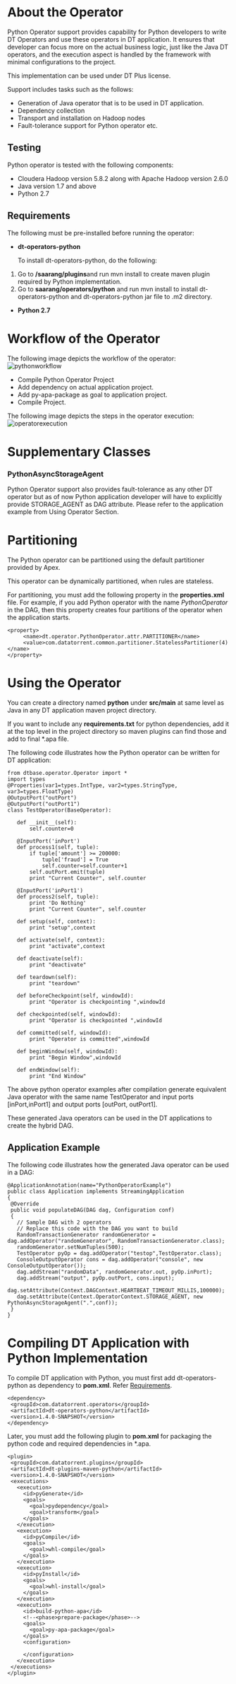 # About the Operator

Python Operator support provides capability for Python developers to write DT Operators and use these operators in DT application. It ensures that developer can focus more on the actual business logic, just like the Java DT operators, and the execution aspect is handled by the framework with minimal configurations to the project.

This implementation can be used under DT Plus license.

Support includes tasks such as the follows:

- Generation of Java operator that is to be used in DT application.
- Dependency collection
- Transport and installation on Hadoop nodes
- Fault-tolerance support for Python operator etc.

## Testing

Python operator is tested with the following components:

- Cloudera Hadoop version 5.8.2 along with Apache Hadoop version 2.6.0
- Java version 1.7 and above
- Python 2.7

## Requirements <a name="Reference1"></a>

The following must be pre-installed before running the operator:

-  **dt-operators-python**

	To install dt-operators-python, do the following:

1. Go to **/saarang/plugins**and run mvn install to create maven plugin required by Python implementation.
2. Go to **saarang/operators/python** and run mvn install to install dt-operators-python and dt-operators-python jar file to .m2 directory.


- **Python 2.7**

# Workflow of the Operator

The following image depicts the workflow of the operator:
![pythonworkflow](images/python_workflow.png)
 
- Compile Python Operator Project
- Add dependency on actual application project.
- Add py-apa-package as goal to application project.
- Compile Project.

The following image depicts the steps in the operator execution:
![operatorexecution](images/Python_operator_execution.png)

# Supplementary Classes

### PythonAsyncStorageAgent

 Python Operator support also provides fault-tolerance as any other DT operator but as of now Python application developer will have to explicitly provide STORAGE\_AGENT as DAG attribute. Please refer to the application example from Using Operator Section.

# Partitioning

The Python operator can be partitioned using the default partitioner provided by Apex.

This operator can be dynamically partitioned, when rules are stateless.

For partitioning, you must add the following property in the **properties.xml** file. For example, if you add Python operator with the name _PythonOperator_ in the DAG, then this property creates four partitions of the operator when the application starts.
```
<property>
     <name>dt.operator.PythonOperator.attr.PARTITIONER</name>
     <value>com.datatorrent.common.partitioner.StatelessPartitioner(4)</name>
</property>
```

# Using the Operator

You can create a directory named   **python** under **src/main** at same level as Java in any DT application maven project directory.

If you want to include any **requirements.txt** for python dependencies, add it at the top level in the project directory so maven plugins can find those and add to final \*.apa file.

The following code illustrates how the Python operator can be written for DT application:
```
from dtbase.operator.Operator import *
import types
@Properties(var1=types.IntType, var2=types.StringType, var3=types.FloatType)
@OutputPort("outPort")
@OutputPort("outPort1")
class TestOperator(BaseOperator):

   def __init__(self):
       self.counter=0

   @InputPort('inPort')
   def process1(self, tuple):
       if tuple['amount'] >= 200000:
           tuple['fraud'] = True
           self.counter=self.counter+1
       self.outPort.emit(tuple)
       print "Current Counter", self.counter

   @InputPort('inPort1')
   def process2(self, tuple):
       print 'Do Nothing'
       print "Current Counter", self.counter

   def setup(self, context):
       print "setup",context

   def activate(self, context):
       print "activate",context

   def deactivate(self):
       print "deactivate"

   def teardown(self):
       print "teardown"

   def beforeCheckpoint(self, windowId):
       print "Operator is checkpointing ",windowId

   def checkpointed(self, windowId):
       print "Operator is checkpointed ",windowId

   def committed(self, windowId):
       print "Operator is committed",windowId

   def beginWindow(self, windowId):
       print "Begin Window",windowId

   def endWindow(self):
       print "End Window"
```

The above python operator examples after compilation generate equivalent Java operator with the same name TestOperator and input ports [inPort,inPort1] and output ports [outPort, outPort1].

These generated Java operators can be used in the DT applications to create the hybrid DAG.

## Application Example

The following code illustrates  how the generated Java operator can be used in a DAG:
```
@ApplicationAnnotation(name="PythonOperatorExample")
public class Application implements StreamingApplication
{
 @Override
 public void populateDAG(DAG dag, Configuration conf)
 {
   // Sample DAG with 2 operators
   // Replace this code with the DAG you want to build
   RandomTransactionGenerator randomGenerator = dag.addOperator("randomGenerator", RandomTransactionGenerator.class);
   randomGenerator.setNumTuples(500);
   TestOperator pyOp = dag.addOperator("testop",TestOperator.class);
   ConsoleOutputOperator cons = dag.addOperator("console", new ConsoleOutputOperator());
   dag.addStream("randomData", randomGenerator.out, pyOp.inPort);
   dag.addStream("output", pyOp.outPort, cons.input);
   dag.setAttribute(Context.DAGContext.HEARTBEAT_TIMEOUT_MILLIS,100000);
   dag.setAttribute(Context.OperatorContext.STORAGE_AGENT, new PythonAsyncStorageAgent(".",conf));
 }
}
```
# Compiling DT Application with Python Implementation

To compile DT application with Python, you must first add dt-operators-python as dependency to **pom.xml**. Refer [Requirements](#Reference1).

```
<dependency>
 <groupId>com.datatorrent.operators</groupId>
 <artifactId>dt-operators-python</artifactId>
 <version>1.4.0-SNAPSHOT</version>
</dependency>
```
Later, you must add the following plugin to **pom.xml** for packaging the python code and required dependencies in \*.apa.

```
<plugin>
 <groupId>com.datatorrent.plugins</groupId>
 <artifactId>dt-plugins-maven-python</artifactId>
 <version>1.4.0-SNAPSHOT</version>
 <executions>
   <execution>
     <id>pyGenerate</id>
     <goals>
       <goal>pydependency</goal>
       <goal>transform</goal>
     </goals>
   </execution>
   <execution>
     <id>pyCompile</id>
     <goals>
       <goal>whl-compile</goal>
     </goals>
   </execution>
   <execution>
     <id>pyInstall</id>
     <goals>
       <goal>whl-install</goal>
     </goals>
   </execution>
   <execution>
     <id>build-python-apa</id>
     <!--<phase>prepare-package</phase>-->
     <goals>
       <goal>py-apa-package</goal>
     </goals>
     <configuration>

     </configuration>
   </execution>
 </executions>
</plugin>
```
